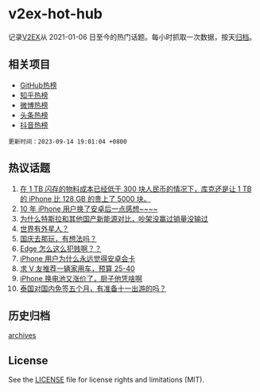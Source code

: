 # v2ex-hot-hub

 记录[V2EX](https://www.v2ex.com/)从 2021-01-06 日至今的热门话题。每小时抓取一次数据，按天[归档](archives)。
 
 ## 相关项目

- [GitHub热榜](https://github.com/it985/github-hot-hub)
- [知乎热榜](https://github.com/it985/zhihu-hot-hub)
- [微博热榜](https://github.com/it985/weibo-hot-hub)
- [头条热榜](https://github.com/it985/toutiao-hot-hub)
- [抖音热榜](https://github.com/it985/douyin-hot-hub)


 `更新时间：2023-09-14 19:01:04 +0800`

## 热议话题

1. [在 1 TB 闪存的物料成本已经低于 300 块人民币的情况下，库克还是让 1 TB 的 iPhone 比 128 GB 的贵上了 5000 块。](https://www.v2ex.com/t/973572)
1. [10 年 iPhone 用户换了安卓后一点感想~~~~](https://www.v2ex.com/t/973658)
1. [为什么特斯拉和其他国产新能源对比，吵架没赢过销量没输过](https://www.v2ex.com/t/973606)
1. [世界有外星人？](https://www.v2ex.com/t/973598)
1. [国庆去那玩，有想法吗？](https://www.v2ex.com/t/973609)
1. [Edge 怎么这么犯贱啊？？](https://www.v2ex.com/t/973523)
1. [iPhone 用户为什么永远觉得安卓会卡](https://www.v2ex.com/t/973730)
1. [求 V 友推荐一辆家用车，预算 25-40](https://www.v2ex.com/t/973630)
1. [iPhone 换电池又涨价了，厨子他凭啥啊](https://www.v2ex.com/t/973642)
1. [泰国对国内免签五个月，有准备十一出游的吗？](https://www.v2ex.com/t/973712)

## 历史归档

[archives](archives)

## License

See the [LICENSE](LICENSE) file for license rights and limitations (MIT).
